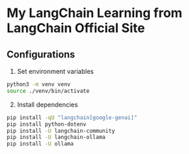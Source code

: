 # My LangChain Learning from LangChain Official Site

## Configurations

1. Set environment variables
```bash
python3 -m venv venv
source ./venv/bin/activate
```

2. Install dependencies
```bash
pip install -qU "langchain[google-genai]"
pip install python-dotenv
pip install -U langchain-community
pip install -U langchain-ollama
pip install -U ollama
```